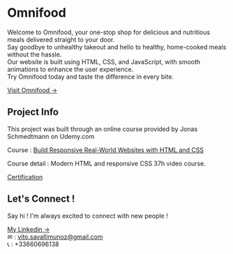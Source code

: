 # Omnifood

Welcome to Omnifood, your one-stop shop for delicious and nutritious meals delivered straight to your door. <br />Say goodbye to unhealthy takeout and hello to healthy, home-cooked meals without the hassle.<br /> Our website is built using HTML, CSS, and JavaScript, with smooth animations to enhance the user experience.<br /> Try Omnifood today and taste the difference in every bite.

[Visit Omnifood &#8594;](https://vito-omnifood.netlify.app/)

## Project Info

This project was built through an online course provided by Jonas Schmedtmann on Udemy.com

Course : [Build Responsive Real-World Websites with HTML and CSS](https://www.udemy.com/course/design-and-develop-a-killer-website-with-html5-and-css3/)

Course detail : Modern HTML and responsive CSS 37h video course.

[Certification](https://www.udemy.com/certificate/UC-63eaa5f6-b186-461a-9e41-20004612e207/)

## Let's Connect !

Say hi ! I'm always excited to connect with new people !

[My Linkedin &#8594;](https://www.linkedin.com/in/vito-savalli/)  
&#9993; : vito.savallimunoz@gmail.com  
&#128222; : +33660696138
